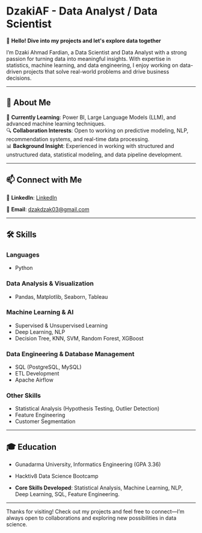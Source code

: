 # DzakiAF - Data Analyst / Data Scientist  

👋 **Hello! Dive into my projects and let's explore data together**  

I’m Dzaki Ahmad Fardian, a Data Scientist and Data Analyst with a strong passion for turning data into meaningful insights. With expertise in statistics, machine learning, and data engineering, I enjoy working on data-driven projects that solve real-world problems and drive business decisions.  

---

## 🚀 About Me  
🌱 **Currently Learning**: Power BI, Large Language Models (LLM), and advanced machine learning techniques.  
🔍 **Collaboration Interests**: Open to working on predictive modeling, NLP, recommendation systems, and real-time data processing.  
📊 **Background Insight**: Experienced in working with structured and unstructured data, statistical modeling, and data pipeline development.  


---

## 📫 Connect with Me  
🔗 **LinkedIn**: [LinkedIn](https://www.linkedin.com/in/dzaki-ahmad-fardian-789b01280/) 

📧 **Email**: dzakdzak03@gmail.com  

---

## 🛠 Skills  
### **Languages**  
- Python  

### **Data Analysis & Visualization**  
- Pandas, Matplotlib, Seaborn, Tableau  

### **Machine Learning & AI**  
- Supervised & Unsupervised Learning  
- Deep Learning, NLP  
- Decision Tree, KNN, SVM, Random Forest, XGBoost  

### **Data Engineering & Database Management**  
- SQL (PostgreSQL, MySQL)  
- ETL Development  
- Apache Airflow  

### **Other Skills**  
- Statistical Analysis (Hypothesis Testing, Outlier Detection)  
- Feature Engineering  
- Customer Segmentation  

---

## 🎓 Education  
- Gunadarma University, Informatics Engineering (GPA 3.36)
- Hacktiv8 Data Science Bootcamp

- **Core Skills Developed**: Statistical Analysis, Machine Learning, NLP, Deep Learning, SQL, Feature Engineering.  

---

Thanks for visiting! Check out my projects and feel free to connect—I’m always open to collaborations and exploring new possibilities in data science.  
